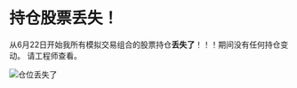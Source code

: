 # 持仓股票丢失！

从6月22日开始我所有模拟交易组合的股票持仓**丢失了**！！！期间没有任何持仓变动。
请工程师查看。

![仓位丢失了](http://storage-uqer.datayes.com/566ae19ef9f06c6c8a91cd96/5ff188b8-78d3-11e8-87bb-0242ac140002)